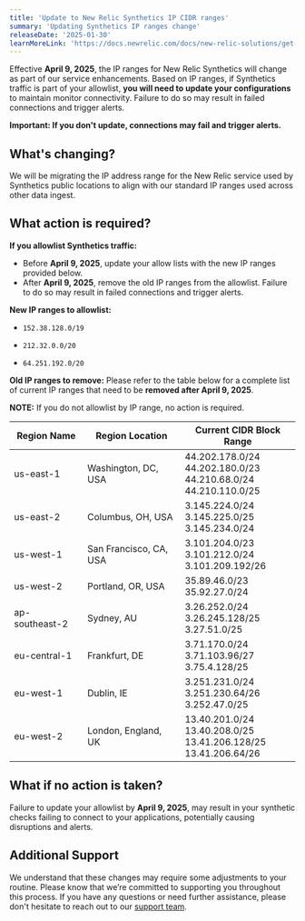 ```yaml
---
title: 'Update to New Relic Synthetics IP CIDR ranges'
summary: 'Updating Synthetics IP ranges change'
releaseDate: '2025-01-30'
learnMoreLink: 'https://docs.newrelic.com/docs/new-relic-solutions/get-started/networks/#synthetics' 
---
```


Effective **April 9, 2025**, the IP ranges for New Relic Synthetics will change as part of our service enhancements. Based on IP ranges, if Synthetics traffic is part of your allowlist, **you will need to update your configurations** to maintain monitor connectivity. Failure to do so may result in failed connections and trigger alerts.

**Important: If you don't update, connections may fail and trigger alerts.**

## What's changing? 
We will be migrating the IP address range for the New Relic service used by Synthetics public locations to align with our standard IP ranges used across other data ingest. 

## What action is required?

**If you allowlist Synthetics traffic:**

* Before **April 9, 2025**, update your allow lists with the new IP ranges provided below.
* After **April 9, 2025**, remove the old IP ranges from the allowlist. Failure to do so may result in failed connections and trigger alerts.

**New IP ranges to allowlist:**

* `152.38.128.0/19`

* `212.32.0.0/20`

* `64.251.192.0/20`

**Old IP ranges to remove:** Please refer to the table below for a complete list of current IP ranges that need to be **removed after April 9, 2025**.

**NOTE:** If you do not allowlist by IP range, no action is required.

<table>
  <thead>
    <tr>
      <th>Region Name</th>
      <th>Region Location</th>
      <th>Current CIDR Block Range</th>
    </tr>
  </thead>
  <tbody>
    <tr>
      <td>us-east-1</td>
      <td>Washington, DC, USA</td>
      <td>44.202.178.0/24 <br>44.202.180.0/23 <br> 44.210.68.0/24 <br> 44.210.110.0/25</td>
    </tr>
    <tr>
      <td>us-east-2</td>
      <td>Columbus, OH, USA</td>
      <td>3.145.224.0/24 <br> 3.145.225.0/25 <br> 3.145.234.0/24</td>
    </tr>
      <tr>
        <td>us-west-1</td>
        <td>San Francisco, CA, USA</td>
        <td>3.101.204.0/23 <br> 3.101.212.0/24 <br> 3.101.209.192/26</td>
    </tr>
      <tr>
        <td>us-west-2</td>
        <td>Portland, OR, USA</td>
        <td>35.89.46.0/23 <br> 35.92.27.0/24</td>
      </tr>
        <tr>
          <td>ap-southeast-2</td>
          <td>Sydney, AU</td>
          <td>3.26.252.0/24 <br> 3.26.245.128/25 <br> 3.27.51.0/25</td>
      </tr>
        <tr>
          <td>eu-central-1</td>
          <td>Frankfurt, DE</td>
          <td>3.71.170.0/24 <br> 3.71.103.96/27 <br> 3.75.4.128/25</td>
        </tr>
          <tr>
            <td>eu-west-1</td>
            <td>Dublin, IE</td>
            <td>3.251.231.0/24 <br> 3.251.230.64/26 <br> 3.252.47.0/25</td>
          </tr>
            <tr>
              <td>eu-west-2</td>
              <td>London, England, UK</td>
              <td>13.40.201.0/24 <br> 13.40.208.0/25 <br> 13.41.206.128/25 <br> 13.41.206.64/26</td>
            </tr>
  </tbody>
</table>

## What if no action is taken?

Failure to update your allowlist by **April 9, 2025**, may result in your synthetic checks failing to connect to your applications, potentially causing disruptions and alerts.

## Additional Support

We understand that these changes may require some adjustments to your routine. Please know that we’re committed to supporting you throughout this process. If you have any questions or need further assistance, please don't hesitate to reach out to our [support team](https://support.newrelic.com/s/).